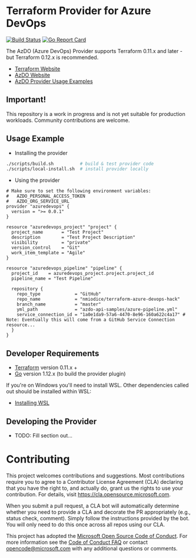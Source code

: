 # Terraform Provider for Azure DevOps

[![Build Status](https://dev.azure.com/terraform-azdo/terraform-provider-azuredevops/_apis/build/status/microsoft.terraform-provider-azuredevops?branchName=master)](https://dev.azure.com/terraform-azdo/terraform-provider-azuredevops/_build/latest?definitionId=3&branchName=master)
[![Go Report Card](https://goreportcard.com/badge/github.com/microsoft/terraform-provider-azuredevops)](https://goreportcard.com/report/github.com/microsoft/terraform-provider-azuredevops)

The AzDO (Azure DevOps) Provider supports Terraform 0.11.x and later - but Terraform 0.12.x is recommended.

* [Terraform Website](https://www.terraform.io)
* [AzDO Website](https://azure.microsoft.com/en-us/services/devops/)
* [AzDO Provider Usage Examples](./examples/)

## Important!
This repository is a work in progress and is not yet suitable for production workloads. Community contributions are welcome.

## Usage Example

* Installing the provider
```bash
./scripts/build.sh          # build & test provider code
./scripts/local-install.sh  # install provider locally
```

* Using the provider
```hcl
# Make sure to set the following environment variables:
#   AZDO_PERSONAL_ACCESS_TOKEN
#   AZDO_ORG_SERVICE_URL
provider "azuredevops" {
  version = ">= 0.0.1"
}

resource "azuredevops_project" "project" {
  project_name       = "Test Project"
  description        = "Test Project Description"
  visibility         = "private"
  version_control    = "Git"
  work_item_template = "Agile"
}

resource "azuredevops_pipeline" "pipeline" {
  project_id    = azuredevops_project.project.project_id
  pipeline_name = "Test Pipeline"

  repository {
    repo_type             = "GitHub"
    repo_name             = "nmiodice/terraform-azure-devops-hack"
    branch_name           = "master"
    yml_path              = "azdo-api-samples/azure-pipeline.yml"
    service_connection_id = "1a0e1da9-57a6-4470-8e96-160a622c4a17" # Note: Eventually this will come from a GitHub Service Connection resource...  
  }
}
```

## Developer Requirements

* [Terraform](https://www.terraform.io/downloads.html) version 0.11.x +
* [Go](https://golang.org/doc/install) version 1.12.x (to build the provider plugin)

If you're on Windows you'll need to install WSL. Other dependencies called out should be installed within WSL:
* [Installing WSL](https://docs.microsoft.com/en-us/windows/wsl/install-win10)


## Developing the Provider

* TODO: Fill section out...

# Contributing

This project welcomes contributions and suggestions.  Most contributions require you to agree to a
Contributor License Agreement (CLA) declaring that you have the right to, and actually do, grant us
the rights to use your contribution. For details, visit https://cla.opensource.microsoft.com.

When you submit a pull request, a CLA bot will automatically determine whether you need to provide
a CLA and decorate the PR appropriately (e.g., status check, comment). Simply follow the instructions
provided by the bot. You will only need to do this once across all repos using our CLA.

This project has adopted the [Microsoft Open Source Code of Conduct](https://opensource.microsoft.com/codeofconduct/).
For more information see the [Code of Conduct FAQ](https://opensource.microsoft.com/codeofconduct/faq/) or
contact [opencode@microsoft.com](mailto:opencode@microsoft.com) with any additional questions or comments.
